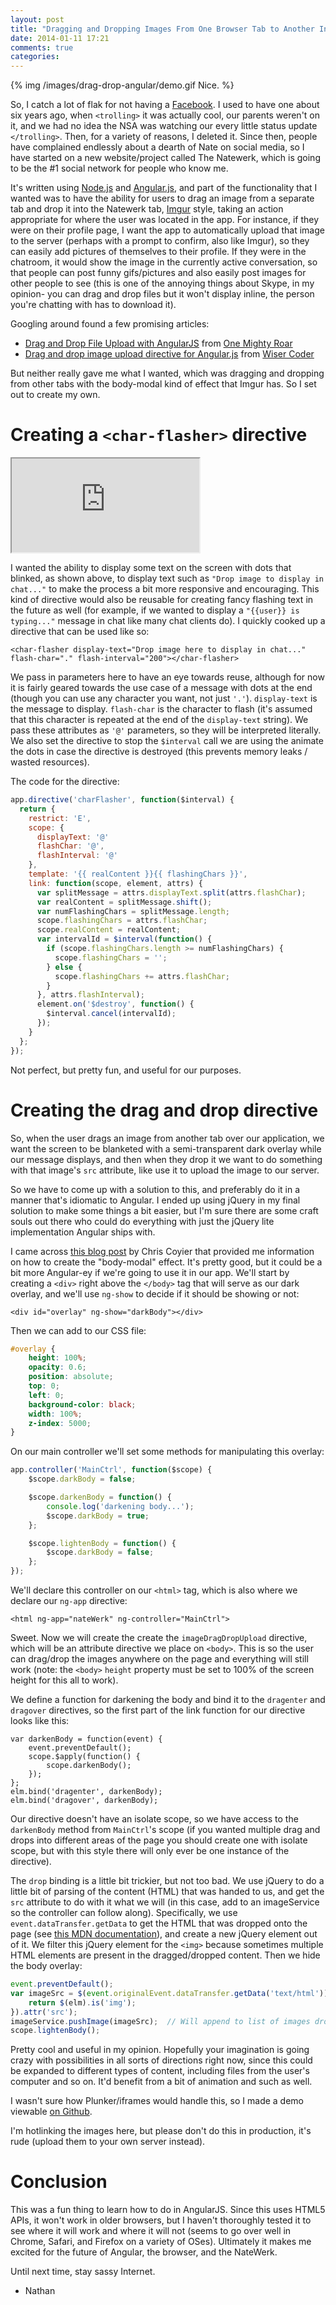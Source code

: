 ```yaml
---
layout: post
title: "Dragging and Dropping Images From One Browser Tab to Another In AngularJS"
date: 2014-01-11 17:21
comments: true
categories: 
---
```


{% img /images/drag-drop-angular/demo.gif Nice. %}

So, I catch a lot of flak for not having a [Facebook](https://facebook.com).  I used to have one about six years ago, when `<trolling>` it was actually cool, our parents weren't on it, and we had no idea the NSA was watching our every little status update `</trolling>`.  Then, for a variety of reasons, I deleted it.  Since then, people have complained endlessly about a dearth of Nate on social media, so I have started on a new website/project called The Natewerk, which is going to be the #1 social network for people who know me.

It's written using [Node.js](http://nodejs.org) and [Angular.js](http://angularjs.org), and part of the functionality that I wanted was to have the ability for users to drag an image from a separate tab and drop it into the Natewerk tab, [Imgur](http://imgur.com) style, taking an action appropriate for where the user was located in the app.  For instance, if they were on their profile page, I want the app to automatically upload that image to the server (perhaps with a prompt to confirm, also like Imgur), so they can easily add pictures of themselves to their profile.  If they were in the chatroom, it would show the image in the currently active conversation, so that people can post funny gifs/pictures and also easily post images for other people to see (this is one of the annoying things about Skype, in my opinion- you can drag and drop files but it won't display inline, the person you're chatting with has to download it).

Googling around found a few promising articles:

- [Drag and Drop File Upload with AngularJS](http://wisercoder.com/drag-drop-image-upload-directive-angular-js/) from [One Mighty Roar](http://onemightyroar.com/)
- [Drag and drop image upload directive for Angular.js](http://buildinternet.com/2013/08/drag-and-drop-file-upload-with-angularjs/) from [Wiser Coder](http://wisercoder.com)

But neither really gave me what I wanted, which was dragging and dropping from other tabs with the body-modal kind of effect that Imgur has.  So I set out to create my own.

# Creating a `<char-flasher>` directive

<iframe src="http://embed.plnkr.co/PmTUfAKXZQOc2dj01pcs/preview"></iframe>

I wanted the ability to display some text on the screen with dots that blinked, as shown above, to display text such as `"Drop image to display in chat..."` to make the process a bit more responsive and encouraging.  This kind of directive would also be reusable for creating fancy flashing text in the future as well (for example, if we wanted to display a `"{{user}} is typing..."` message in chat like many chat clients do).  I quickly cooked up a directive that can be used like so:

```
<char-flasher display-text="Drop image here to display in chat..." flash-char="." flash-interval="200"></char-flasher>
```

We pass in parameters here to have an eye towards reuse, although for now it is fairly geared towards the use case of a message with dots at the end (though you can use any character you want, not just `'.'`).  `display-text` is the message to display.  `flash-char` is the character to flash (it's assumed that this character is repeated at the end of the `display-text` string).  We pass these attributes as `'@'` parameters, so they will be interpreted literally.  We also set the directive to stop the `$interval` call we are using the animate the dots in case the directive is destroyed (this prevents memory leaks / wasted resources).

The code for the directive:

```js
app.directive('charFlasher', function($interval) {
  return {
    restrict: 'E',
    scope: {
      displayText: '@'
      flashChar: '@',
      flashInterval: '@'
    },
    template: '{{ realContent }}{{ flashingChars }}',
    link: function(scope, element, attrs) {
      var splitMessage = attrs.displayText.split(attrs.flashChar);
      var realContent = splitMessage.shift();
      var numFlashingChars = splitMessage.length;
      scope.flashingChars = attrs.flashChar;
      scope.realContent = realContent;
      var intervalId = $interval(function() {
        if (scope.flashingChars.length >= numFlashingChars) {
          scope.flashingChars = '';
        } else {
          scope.flashingChars += attrs.flashChar;
        }
      }, attrs.flashInterval);
      element.on('$destroy', function() {
      	$interval.cancel(intervalId);
      });
    }
  };
});
```

Not perfect, but pretty fun, and useful for our purposes.

# Creating the drag and drop directive

So, when the user drags an image from another tab over our application, we want the screen to be blanketed with a semi-transparent dark overlay while our message displays, and then when they drop it we want to do something with that image's `src` attribute, like use it to upload the image to our server.

So we have to come up with a solution to this, and preferably do it in a manner that's idiomatic to Angular.  I ended up using jQuery in my final solution to make some things a bit easier, but I'm sure there are some craft souls out there who could do everything with just the jQuery lite implementation Angular ships with.

I came across [this blog post](http://css-tricks.com/snippets/jquery/append-site-overlay-div/) by Chris Coyier that provided me information on how to create the "body-modal" effect.  It's pretty good, but it could be a bit more Angular-ey if we're going to use it in our app.  We'll start by creating a `<div>` right above the `</body>` tag that will serve as our dark overlay, and we'll use `ng-show` to decide if it should be showing or not:

```
<div id="overlay" ng-show="darkBody"></div>
```

Then we can add to our CSS file:

```css
#overlay {
    height: 100%;
    opacity: 0.6;
    position: absolute;
    top: 0;
    left: 0;
    background-color: black;
    width: 100%;
    z-index: 5000;
}
```

On our main controller we'll set some methods for manipulating this overlay:

```js
app.controller('MainCtrl', function($scope) {
    $scope.darkBody = false;

    $scope.darkenBody = function() {
        console.log('darkening body...');
        $scope.darkBody = true;
    };

    $scope.lightenBody = function() {
        $scope.darkBody = false;
    };
});
```

We'll declare this controller on our `<html>` tag, which is also where we declare our `ng-app` directive:

```
<html ng-app="nateWerk" ng-controller="MainCtrl">
```

Sweet.  Now we will create the create the `imageDragDropUpload` directive, which will be an attribute directive we place on `<body>`.  This is so the user can drag/drop the images anywhere on the page and everything will still work (note: the `<body>` `height` property must be set to 100% of the screen height for this all to work).

We define a function for darkening the body and bind it to the `dragenter` and `dragover` directives, so the first part of the link function for our directive looks like this:

```
var darkenBody = function(event) {
    event.preventDefault();
    scope.$apply(function() {
        scope.darkenBody();
    });
};
elm.bind('dragenter', darkenBody);
elm.bind('dragover', darkenBody);
```

Our directive doesn't have an isolate scope, so we have access to the `darkenBody` method from `MainCtrl`'s scope (if you wanted multiple drag and drops into different areas of the page you should create one with isolate scope, but with this style there will only ever be one instance of the directive).

The `drop` binding is a little bit trickier, but not too bad.  We use jQuery to do a little bit of parsing of the content (HTML) that was handed to us, and get the `src` attribute to do with it what we will (in this case, add to an imageService so the controller can follow along).  Specifically, we use `event.dataTransfer.getData` to get the HTML that was dropped onto the page (see [this MDN documentation](https://developer.mozilla.org/en-US/docs/DragDrop/Recommended_Drag_Types)), and create a new jQuery element out of it.  We filter this jQuery element for the `<img>` because sometimes multiple HTML elements are present in the dragged/dropped content.  Then we hide the body overlay:

```js
event.preventDefault();
var imageSrc = $(event.originalEvent.dataTransfer.getData('text/html')).filter(function(i, elm) { 
	return $(elm).is('img'); 
}).attr('src');
imageService.pushImage(imageSrc);  // Will append to list of images dropped into app
scope.lightenBody();
```

Pretty cool and useful in my opinion.  Hopefully your imagination is going crazy with possibilities in all sorts of directions right now, since this could be expanded to different types of content, including files from the user's computer and so on.  It'd benefit from a bit of animation and such as well.

I wasn't sure how Plunker/iframes would handle this, so I made a demo viewable [on Github](http://nathanleclaire.github.io/angdragdropdemo).

I'm hotlinking the images here, but please don't do this in production, it's rude (upload them to your own server instead).

# Conclusion

This was a fun thing to learn how to do in AngularJS.  Since this uses HTML5 APIs, it won't work in older browsers, but I haven't thoroughly tested it to see where it will work and where it will not (seems to go over well in Chrome, Safari, and Firefox on a variety of OSes).  Ultimately it makes me excited for the future of Angular, the browser, and the NateWerk.

Until next time, stay sassy Internet.

- Nathan